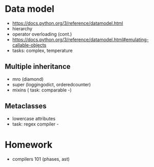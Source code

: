 # Data model
* https://docs.python.org/3/reference/datamodel.html
* hierarchy
* operator overloading (cont.)
* https://docs.python.org/3/reference/datamodel.html#emulating-callable-objects
* tasks: complex, temperature

## Multiple inheritance
* mro (diamond)
* super (loggingodict, orderedcounter)
* mixins ( task: comparable -)

## Metaclasses
* lowercase attributes
* task: regex compiler -

# Homework
* compilers 101 (phases, ast)
